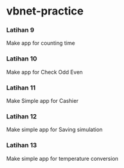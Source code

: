 # vbnet-practice

<h3>Latihan 9 </h3>
Make app for counting time

<h3>Latihan 10 </h3>

Make app for Check Odd Even

<h3>Latihan 11 </h3>

Make Simple app for Cashier

<h3>Latihan 12</h3>
Make simple app for Saving simulation

<h3>Latihan 13</h3>
Make simple app for temperature conversion
